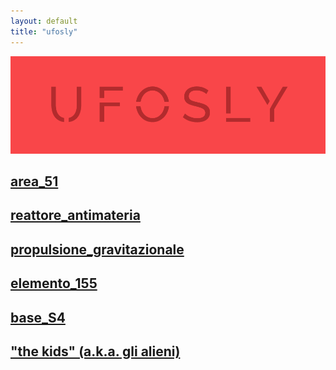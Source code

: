 ```yaml
---
layout: default
title: "ufosly"
---
```


![ufosly](UFOSLY_logo.jpg)

## [area_51](area51.md)
## [reattore_antimateria](reattore_antimateria.md)
## [propulsione_gravitazionale](propulsione_gravitazionale.md)
## [elemento_155](elemento_115.md)
## [base_S4](base_s4.md)
## ["the kids" (a.k.a. gli alieni)](the_kids.md)


